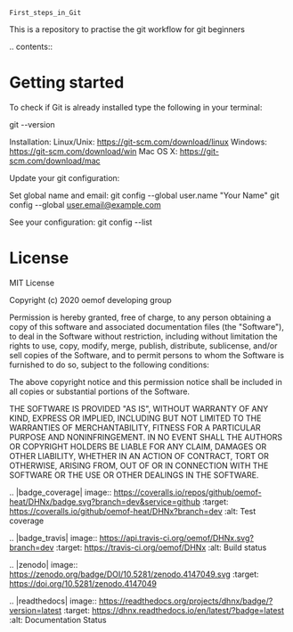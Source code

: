 ~~~~~~~~~~~~~~~~~~
First_steps_in_Git
~~~~~~~~~~~~~~~~~~

This is a repository to practise the git workflow for git beginners

.. contents::


Getting started
===============

To check if Git is already installed type the following in your terminal:

git --version


Installation:
Linux/Unix: https://git-scm.com/download/linux
Windows: https://git-scm.com/download/win
Mac OS X: https://git-scm.com/download/mac


Update your git configuration:

Set global name and email:
git config --global user.name "Your Name" 
git config --global user.email@example.com

See your configuration:
git config --list


License
=======

MIT License

Copyright (c) 2020 oemof developing group

Permission is hereby granted, free of charge, to any person obtaining a copy
of this software and associated documentation files (the "Software"), to deal
in the Software without restriction, including without limitation the rights
to use, copy, modify, merge, publish, distribute, sublicense, and/or sell
copies of the Software, and to permit persons to whom the Software is
furnished to do so, subject to the following conditions:

The above copyright notice and this permission notice shall be included in all
copies or substantial portions of the Software.

THE SOFTWARE IS PROVIDED "AS IS", WITHOUT WARRANTY OF ANY KIND, EXPRESS OR
IMPLIED, INCLUDING BUT NOT LIMITED TO THE WARRANTIES OF MERCHANTABILITY,
FITNESS FOR A PARTICULAR PURPOSE AND NONINFRINGEMENT. IN NO EVENT SHALL THE
AUTHORS OR COPYRIGHT HOLDERS BE LIABLE FOR ANY CLAIM, DAMAGES OR OTHER
LIABILITY, WHETHER IN AN ACTION OF CONTRACT, TORT OR OTHERWISE, ARISING FROM,
OUT OF OR IN CONNECTION WITH THE SOFTWARE OR THE USE OR OTHER DEALINGS IN THE
SOFTWARE.


.. |badge_coverage| image:: https://coveralls.io/repos/github/oemof-heat/DHNx/badge.svg?branch=dev&service=github
    :target: https://coveralls.io/github/oemof-heat/DHNx?branch=dev
    :alt: Test coverage

.. |badge_travis| image:: https://api.travis-ci.org/oemof/DHNx.svg?branch=dev
    :target: https://travis-ci.org/oemof/DHNx
    :alt: Build status

.. |zenodo| image:: https://zenodo.org/badge/DOI/10.5281/zenodo.4147049.svg
   :target: https://doi.org/10.5281/zenodo.4147049

.. |readthedocs| image:: https://readthedocs.org/projects/dhnx/badge/?version=latest
    :target: https://dhnx.readthedocs.io/en/latest/?badge=latest
    :alt: Documentation Status